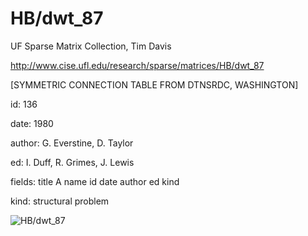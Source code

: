 # HB/dwt_87

 UF Sparse Matrix Collection, Tim Davis

 http://www.cise.ufl.edu/research/sparse/matrices/HB/dwt_87

 [SYMMETRIC CONNECTION TABLE FROM DTNSRDC, WASHINGTON]

 id: 136

 date: 1980

 author: G. Everstine, D. Taylor

 ed: I. Duff, R. Grimes, J. Lewis

 fields: title A name id date author ed kind

 kind: structural problem

![HB/dwt_87](http://www2.research.att.com/~yifanhu/GALLERY/GRAPHS/GIF_SMALL/HB@dwt_87.gif)
